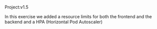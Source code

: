 Project:v1.5

In this exercise we added a resource limits for both the frontend and the backend and a HPA (Horizontal Pod Autoscaler)